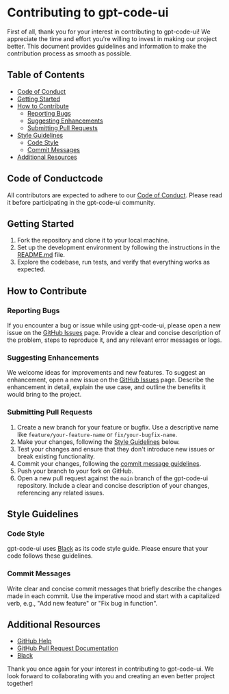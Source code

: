 # Contributing to gpt-code-ui

First of all, thank you for your interest in contributing to gpt-code-ui! We appreciate the time and effort you're willing to invest in making our project better. This document provides guidelines and information to make the contribution process as smooth as possible.

## Table of Contents

- [Code of Conduct](#code-of-conduct)
- [Getting Started](#getting-started)
- [How to Contribute](#how-to-contribute)
  - [Reporting Bugs](#reporting-bugs)
  - [Suggesting Enhancements](#suggesting-enhancements)
  - [Submitting Pull Requests](#submitting-pull-requests)
- [Style Guidelines](#style-guidelines)
  - [Code Style](#code-style)
  - [Commit Messages](#commit-messages)
- [Additional Resources](#additional-resources)

## Code of Conductcode

All contributors are expected to adhere to our [Code of Conduct](CODE_OF_CONDUCT.md). Please read it before participating in the gpt-code-ui community.

## Getting Started

1. Fork the repository and clone it to your local machine.
2. Set up the development environment by following the instructions in the [README.md](https://github.com/ricklamers/gpt-code-ui/tree/main/README.md) file.
3. Explore the codebase, run tests, and verify that everything works as expected.

## How to Contribute

### Reporting Bugs

If you encounter a bug or issue while using gpt-code-ui, please open a new issue on the [GitHub Issues](https://github.com/ricklamers/gpt-code-ui/issues) page. Provide a clear and concise description of the problem, steps to reproduce it, and any relevant error messages or logs.

### Suggesting Enhancements

We welcome ideas for improvements and new features. To suggest an enhancement, open a new issue on the [GitHub Issues](https://github.com/ricklamers/gpt-code-ui/issues) page. Describe the enhancement in detail, explain the use case, and outline the benefits it would bring to the project.

### Submitting Pull Requests

1. Create a new branch for your feature or bugfix. Use a descriptive name like `feature/your-feature-name` or `fix/your-bugfix-name`.
2. Make your changes, following the [Style Guidelines](#style-guidelines) below.
3. Test your changes and ensure that they don't introduce new issues or break existing functionality.
4. Commit your changes, following the [commit message guidelines](#commit-messages).
5. Push your branch to your fork on GitHub.
6. Open a new pull request against the `main` branch of the gpt-code-ui repository. Include a clear and concise description of your changes, referencing any related issues.

## Style Guidelines

### Code Style

gpt-code-ui uses [Black](https://black.readthedocs.io/en/stable/the_black_code_style/index.html) as its code style guide. Please ensure that your code follows these guidelines. 

### Commit Messages

Write clear and concise commit messages that briefly describe the changes made in each commit. Use the imperative mood and start with a capitalized verb, e.g., "Add new feature" or "Fix bug in function".

## Additional Resources

- [GitHub Help](https://help.github.com/)
- [GitHub Pull Request Documentation](https://docs.github.com/en/github/collaborating-with-issues-and-pull-requests)
- [Black](https://black.readthedocs.io/en/stable/the_black_code_style/index.html)

Thank you once again for your interest in contributing to gpt-code-ui. We look forward to collaborating with you and creating an even better project together!

